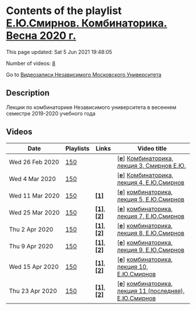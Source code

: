 # Contents of the playlist [Е.Ю.Смирнов. Комбинаторика. Весна 2020 г.](https://www.youtube.com/playlist?list=PLp9ABVh6_x4GdWdPk9lj_7KAzP2E8aGDL)

This page updated: Sat 5 Jun 2021 19:48:05

Number of videos: [8](#videos)

Go to [Видеозаписи Независимого Московского Университета](../README.md)

## Description

Лекции по комбинаторике Независимого университета в весеннем семестре 2019-2020 учебного года

## Videos

|Date|Playlists|Links|Video title|
|---|---|---|---|
| Wed&nbsp;26&nbsp;Feb&nbsp;2020 | [150](../playlists/150 "Е.Ю.Смирнов. Комбинаторика. Весна 2020 г.") |  | [[**e**](https://studio.youtube.com/video/P-UOzZQwWWs/edit "Edit")] [Комбинаторика, лекция 3, Смирнов Е.Ю.](https://www.youtube.com/watch?v=P-UOzZQwWWs&list=PLp9ABVh6_x4GdWdPk9lj_7KAzP2E8aGDL "лекция в Независимом Московском Университете") |
| Wed&nbsp;4&nbsp;Mar&nbsp;2020 | [150](../playlists/150 "Е.Ю.Смирнов. Комбинаторика. Весна 2020 г.") |  | [[**e**](https://studio.youtube.com/video/4nrFfZG_m5I/edit "Edit")] [Комбинаторика, лекция 4, Е.Ю.Смирнов](https://www.youtube.com/watch?v=4nrFfZG_m5I&list=PLp9ABVh6_x4GdWdPk9lj_7KAzP2E8aGDL "лекция в Независимом Московском Университете") |
| Wed&nbsp;11&nbsp;Mar&nbsp;2020 | [150](../playlists/150 "Е.Ю.Смирнов. Комбинаторика. Весна 2020 г.") | [**[1]**](http://www.mathnet.ru/conf1761) | [[**e**](https://studio.youtube.com/video/YGFJ97Qmpew/edit "Edit")] [комбинаторика, лекция 5, Е.Ю.Смирнов](https://www.youtube.com/watch?v=YGFJ97Qmpew&list=PLp9ABVh6_x4GdWdPk9lj_7KAzP2E8aGDL "лекция в Независимом Московском Университете&#013;&#013;все лекции курса: http://www.mathnet.ru/conf1761") |
| Wed&nbsp;25&nbsp;Mar&nbsp;2020 | [150](../playlists/150 "Е.Ю.Смирнов. Комбинаторика. Весна 2020 г.") | [**[1]**](https://ium.mccme.ru/s20/s20-Smirnov.html), [**[2]**](http://www.mathnet.ru/conf1761) | [[**e**](https://studio.youtube.com/video/ciscVRB7Mn0/edit "Edit")] [комбинаторика, лекция 7, Е.Ю.Смирнов](https://www.youtube.com/watch?v=ciscVRB7Mn0&list=PLp9ABVh6_x4GdWdPk9lj_7KAzP2E8aGDL "лекция в НМУ, https://ium.mccme.ru/s20/s20-Smirnov.html&#013;&#013;все лекции курса: http://www.mathnet.ru/conf1761") |
| Thu&nbsp;2&nbsp;Apr&nbsp;2020 | [150](../playlists/150 "Е.Ю.Смирнов. Комбинаторика. Весна 2020 г.") | [**[1]**](https://ium.mccme.ru/s20/s20-Smirnov.html), [**[2]**](http://www.mathnet.ru/conf1761) | [[**e**](https://studio.youtube.com/video/Vl_emsoLloo/edit "Edit")] [комбинаторика, лекция 8, Е.Ю.Смирнов](https://www.youtube.com/watch?v=Vl_emsoLloo&list=PLp9ABVh6_x4GdWdPk9lj_7KAzP2E8aGDL "лекция в НМУ, https://ium.mccme.ru/s20/s20-Smirnov.html&#013;&#013;все лекции курса: http://www.mathnet.ru/conf1761") |
| Thu&nbsp;9&nbsp;Apr&nbsp;2020 | [150](../playlists/150 "Е.Ю.Смирнов. Комбинаторика. Весна 2020 г.") | [**[1]**](https://ium.mccme.ru/s20/s20-Smirnov.html), [**[2]**](http://www.mathnet.ru/conf1761) | [[**e**](https://studio.youtube.com/video/ssdE4OmssTI/edit "Edit")] [комбинаторика, лекция 9, Е.Ю.Смирнов](https://www.youtube.com/watch?v=ssdE4OmssTI&list=PLp9ABVh6_x4GdWdPk9lj_7KAzP2E8aGDL "лекция в НМУ, https://ium.mccme.ru/s20/s20-Smirnov.html&#013;&#013;все лекции курса: http://www.mathnet.ru/conf1761") |
| Wed&nbsp;15&nbsp;Apr&nbsp;2020 | [150](../playlists/150 "Е.Ю.Смирнов. Комбинаторика. Весна 2020 г.") | [**[1]**](https://ium.mccme.ru/s20/s20-Smirnov.html), [**[2]**](http://www.mathnet.ru/conf1761) | [[**e**](https://studio.youtube.com/video/UA1s7fecG4Y/edit "Edit")] [комбинаторика, лекция 10, Е.Ю.Смирнов](https://www.youtube.com/watch?v=UA1s7fecG4Y&list=PLp9ABVh6_x4GdWdPk9lj_7KAzP2E8aGDL "лекция в НМУ, https://ium.mccme.ru/s20/s20-Smirnov.html&#013;&#013;все лекции курса: http://www.mathnet.ru/conf1761") |
| Thu&nbsp;23&nbsp;Apr&nbsp;2020 | [150](../playlists/150 "Е.Ю.Смирнов. Комбинаторика. Весна 2020 г.") | [**[1]**](https://ium.mccme.ru/s20/s20-Smirnov.html), [**[2]**](http://www.mathnet.ru/conf1761) | [[**e**](https://studio.youtube.com/video/VHiqUMs9J3c/edit "Edit")] [комбинаторика, лекция 11 (последняя), Е.Ю.Смирнов](https://www.youtube.com/watch?v=VHiqUMs9J3c&list=PLp9ABVh6_x4GdWdPk9lj_7KAzP2E8aGDL "лекция в НМУ, https://ium.mccme.ru/s20/s20-Smirnov.html&#013;&#013;все лекции курса: http://www.mathnet.ru/conf1761") |
